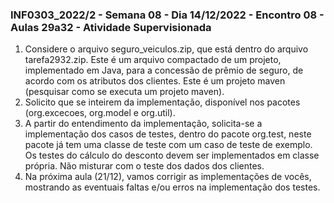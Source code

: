 ### INF0303_2022/2 - Semana 08 - Dia 14/12/2022 - Encontro 08 - Aulas 29a32 - Atividade Supervisionada

1. Considere o arquivo seguro_veiculos.zip, que está dentro do arquivo tarefa2932.zip. Este é um arquivo compactado de um projeto, implementado em Java, para a concessão de prêmio de seguro, de acordo com os atributos dos clientes. Este é um projeto maven (pesquisar como se executa um projeto maven).
2. Solicito que se inteirem da implementação, disponível nos pacotes (org.excecoes, org.model e org.util).
3. A partir do entendimento da implementação, solicita-se a implementação dos casos de testes, dentro do pacote org.test, neste pacote já tem uma classe de teste com um caso de teste de exemplo. Os testes do cálculo do desconto devem ser implementados em classe própria. Não misturar com o teste dos dados dos clientes.
4. Na próxima aula (21/12), vamos corrigir as implementações de vocês, mostrando as eventuais faltas e/ou erros na implementação dos testes.
